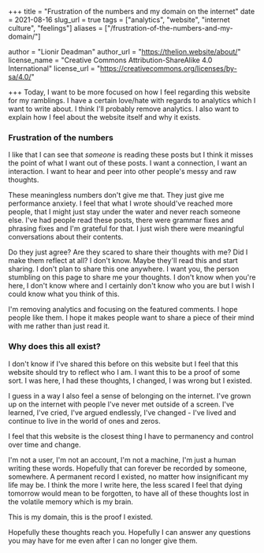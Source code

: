 +++
title = "Frustration of the numbers and my domain on the internet"
date = 2021-08-16
slug_url = true
tags = ["analytics", "website", "internet culture", "feelings"]
aliases = ["/frustration-of-the-numbers-and-my-domain/"]

author = "Lionir Deadman"
author_url = "https://thelion.website/about/"
license_name = "Creative Commons Attribution-ShareAlike 4.0 International"
license_url = "https://creativecommons.org/licenses/by-sa/4.0/"

+++
Today, I want to be more focused on how I feel regarding this website for my ramblings. I have a certain love/hate with regards to analytics
which I want to write about. I think I'll probably remove analytics. I also want to explain how I feel about the website itself and why it exists.
<!--more-->

### Frustration of the numbers

I like that I can see that *someone* is reading these posts but I think it misses the point of what I want out of these posts.
I want a connection, I want an interaction. I want to hear and peer into other people's messy and raw thoughts. 

These meaningless numbers don't give me that. They just give me performance anxiety. I feel that what I wrote should've reached more
people, that I might just stay under the water and never reach someone else. I've had people read these posts, there
were grammar fixes and phrasing fixes and I'm grateful for that. I just wish there were meaningful conversations about their contents.

Do they just agree? Are they scared to share their thoughts with me? Did I make them reflect at all? I don't know.
Maybe they'll read this and start sharing. I don't plan to share this one anywhere. I want you, the person stumbling on this page to share me your thoughts.
I don't know when you're here, I don't know where and I certainly don't know who you are but I wish I could know what you think of this.

I'm removing analytics and focusing on the featured comments. I hope people like them. I hope it makes people want to share a piece of their mind
with me rather than just read it.

### Why does this all exist?

I don't know if I've shared this before on this website but I feel that this website should try to reflect who I am. I want this to be a proof of some sort. 
I was here, I had these thoughts, I changed, I was wrong but I existed.

I guess in a way I also feel a sense of belonging on the internet. I've grown up on the internet with people I've never met outside of a screen.
I've learned, I've cried, I've argued endlessly, I've changed - I've lived and continue to live in the world of ones and zeros.

I feel that this website is the closest thing I have to permanency and control over time and change.

I'm not a user, I'm not an account, I'm not a machine, I'm just a human writing these words. Hopefully that can forever be recorded by someone, somewhere.
A permanent record I existed, no matter how insignificant my life may be. I think the more I write here, the less scared I feel that dying tomorrow would mean
to be forgotten, to have all of these thoughts lost in the volatile memory which is my brain.

This is my domain, this is the proof I existed.

Hopefully these thoughts reach you. Hopefully I can answer any questions you may have for me even after I can no longer give them.
